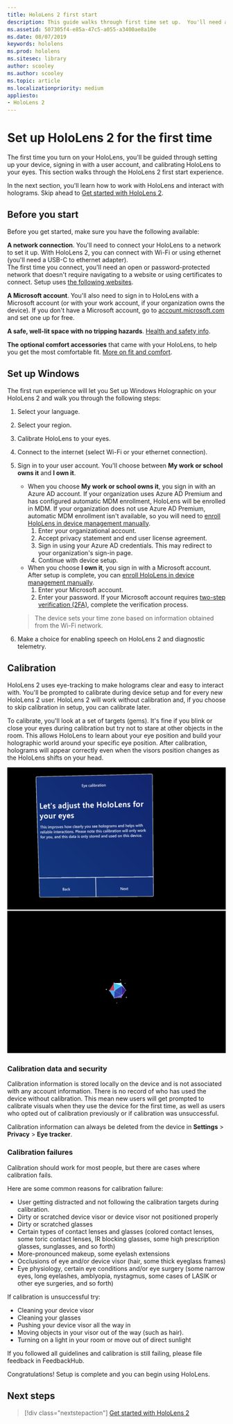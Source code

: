 ```yaml
---
title: HoloLens 2 first start
description: This guide walks through first time set up.  You'll need a Wi-Fi network and either a Microsoft (MSA) or Azure Active Directory (AAD) account.
ms.assetid: 507305f4-e85a-47c5-a055-a3400ae8a10e
ms.date: 08/07/2019
keywords: hololens
ms.prod: hololens
ms.sitesec: library
author: scooley
ms.author: scooley
ms.topic: article
ms.localizationpriority: medium
appliesto:
- HoloLens 2
---
```


# Set up HoloLens 2 for the first time

The first time you turn on your HoloLens, you'll be guided through setting up your device, signing in with a user account, and calibrating HoloLens to your eyes.  This section walks through the HoloLens 2 first start experience.

In the next section, you'll learn how to work with HoloLens and interact with holograms.  Skip ahead to [Get started with HoloLens 2](hololens2-basic-usage.md).

## Before you start

Before you get started, make sure you have the following available:

**A network connection**. You'll need to connect your HoloLens to a network to set it up. With HoloLens 2, you can connect with Wi-Fi or using ethernet (you'll need a USB-C to ethernet adapter).  
The first time you connect, you'll need an open or password-protected network that doesn't require navigating to a website or using certificates to connect. Setup uses [the following websites](hololens-offline.md).

**A Microsoft account**. You'll also need to sign in to HoloLens with a Microsoft account (or with your work account, if your organization owns the device). If you don't have a Microsoft account, go to [account.microsoft.com](http://account.microsoft.com) and set one up for free.

**A safe, well-lit space with no tripping hazards**. [Health and safety info](http://go.microsoft.com/fwlink/p/?LinkId=746661).

**The optional comfort accessories** that came with your HoloLens, to help you get the most comfortable fit. [More on fit and comfort](hololens2-setup.md#adjust-fit).

## Set up Windows

The first run experience will let you Set up Windows Holographic on your HoloLens 2 and walk you through the following steps: 

1. Select your language. 

1. Select your region. 

1. Calibrate HoloLens to your eyes. 

1. Connect to the internet (select Wi-Fi or your ethernet connection).

1. Sign in to your user account.  You'll choose between **My work or school owns it** and **I own it**.
    - When you choose **My work or school owns it**, you sign in with an Azure AD account. If your organization uses Azure AD Premium and has configured automatic MDM enrollment, HoloLens will be enrolled in MDM. If your organization does not use Azure AD Premium, automatic MDM enrollment isn't available, so you will need to [enroll HoloLens in device management manually](hololens-enroll-mdm.md#enroll-through-settings-app).
        1. Enter your organizational account.
        2. Accept privacy statement and end user license agreement.
        3. Sign in using your Azure AD credentials. This may redirect to your organization's sign-in page.
        4. Continue with device setup.
    - When you choose **I own it**, you sign in with a Microsoft account. After setup is complete, you can [enroll HoloLens in device management manually](hololens-enroll-mdm.md#enroll-through-settings-app).
        1. Enter your Microsoft account.
        2. Enter your password. If your Microsoft account requires [two-step verification (2FA)](https://blogs.technet.microsoft.com/microsoft_blog/2013/04/17/microsoft-account-gets-more-secure/), complete the verification process.

    > The device sets your time zone based on information obtained from the Wi-Fi network.

1. Make a choice for enabling speech on HoloLens 2 and diagnostic telemetry. 

## Calibration

HoloLens 2 uses eye-tracking to make holograms clear and easy to interact with. You'll be prompted to calibrate during device setup and for every new HoloLens 2 user.  HoloLens 2 will work without calibration and, if you choose to skip calibration in setup, you can calibrate later.

To calibrate, you'll look at a set of targets (gems). It's fine if you blink or close your eyes during calibration but try not to stare at other objects in the room.  This allows HoloLens to learn about your eye position and build your holographic world around your specific eye position.  After calibration, holograms will appear correctly even when the visors position changes as the HoloLens shifts on your head.

![Calibration prompt](./images/A-Calibration-2-Adjust-Hololens.png)
![Image shown during the calibration process](./images/B-Calibration-4-Gem.png)

### Calibration data and security

Calibration information is stored locally on the device and is not associated with any account information. There is no record of who has used the device without calibration. This mean new users will get prompted to calibrate visuals when they use the device for the first time, as well as users who opted out of calibration previously or if calibration was unsuccessful.

Calibration information can always be deleted from the device in **Settings** > **Privacy** > **Eye tracker**.  

### Calibration failures

Calibration should work for most people, but there are cases where calibration fails.
  
Here are some common reasons for calibration failure:

- User getting distracted and not following the calibration targets during calibration.
- Dirty or scratched device visor or device visor not positioned properly
- Dirty or scratched glasses
- Certain types of contact lenses and glasses (colored contact lenses, some toric contact lenses, IR blocking glasses, some high prescription glasses, sunglasses, and so forth)
- More-pronounced makeup, some eyelash extensions
- Occlusions of eye and/or device visor (hair, some thick eyeglass frames)
- Eye physiology, certain eye conditions and/or eye surgery (some narrow eyes, long eyelashes, amblyopia, nystagmus, some cases of LASIK or other eye surgeries, and so forth)

If calibration is unsuccessful try:

- Cleaning your device visor
- Cleaning your glasses
- Pushing your device visor all the way in
- Moving objects in your visor out of the way (such as hair).
- Turning on a light in your room or move out of direct sunlight

If you followed all guidelines and calibration is still failing, please file feedback in FeedbackHub.

Congratulations!  Setup is complete and you can begin using HoloLens.

## Next steps

> [!div class="nextstepaction"]
> [Get started with HoloLens 2](hololens2-basic-usage.md)
